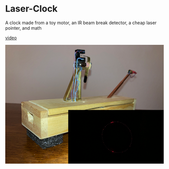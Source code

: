 # Laser-Clock
A clock made from a toy motor, an IR beam break detector, a cheap laser pointer, and math

[video](https://imgur.com/PGlOf7o)

![Laser-Clock](LaserClock4.png)
